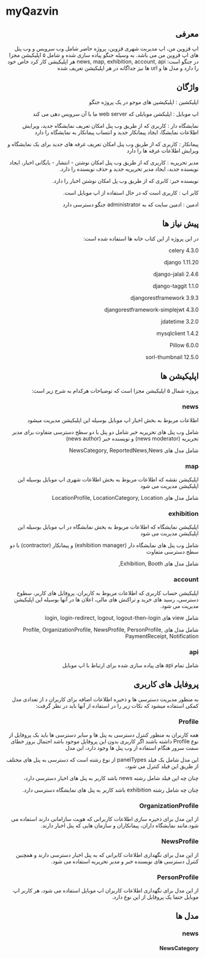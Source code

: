 # myQazvin
<div dir="rtl">

## معرفی

اپ قزوین من، اپ مدیریت شهری قزوین، پروژه حاضر شامل وب سرویس و وب پنل های اپ قزوین من می باشد.
به وسیله جنگو پیاده سازی شده و شامل ۵ اپلیکیشن مجزا در جنگو است:
news, map, exhibition, account, api
هر اپلیکیشن کار کرد خاص خود را دارد و مدل ها و url ها نیز جداگانه در هر اپلیکیشن تعریف شده

## واژگان

اپلیکشین : اپلیکیشین های موجو در یک پروژه جنگو

اپ موبایل : اپلیکشن موبایلی که web server ما با آن سرویس دهی می کند

نمایشگاه دار : کاربری که از طریق  وب پنل امکان تعریف نمایشگاه جدید، ویرایش اطلاعات نمایشگا، ایجاد پیمانکار جدید و انتساب پیمانکار به نمایشگاه را دارد

پیمانکار : کاربری که از طریق وب پنل امکان تعریف غرفه های جدید برای یک نمایشگاه و ویرایش اطلاعات غرفه ها را دارد

مدیر تحریریه : کاربری که از طریق وب پنل امکان نوشتن - انتشار - بایگانی اخبار، ایجاد نویسنده جدید، ایجاد مدیر تحریریه جدید و حذف نویسنده را دارد.

نویسنده خبر: کابری که از طریق وب پل امکان نوشتن اخبار را دارد.

کابر اپ : کاربری است که در حال استفاده از اپ موبایل است.

ادمین : ادمین سایت که به administrator جنگو دسترسی دارد

## پیش نیاز ها

در این پروژه از این کتاب خانه ها استفاده شده است:

celery 4.3.0

django 1.11.20

django-jalali 2.4.6

django-taggit 1.1.0

djangorestframework 3.9.3

djangorestframework-simplejwt 4.3.0

jdatetime 3.2.0

mysqlclient 1.4.2

Pillow 6.0.0

sorl-thumbnail 12.5.0

## اپلیکیشن ها

پروژه شمال ۵ اپلیکیشن مجزا است که توضیاحات هرکدام به شرح زیر است:

### news
اطلاعات مربوط به بخش اخبار اپ موبایل بوسیله این اپلیکیشن مدیریت میشود

شامل وب پنل های تحریریه خبر شامل دو پنل با دو سطح دسترسی متفاوت برای مدیر تحریریه (news moderator) و نویسنده خبر (news author)

شامل مدل های NewsCategory, ReportedNews,News

### map
اپلیکیشن نقشه که اطلاعات مربوط به بخش اطلاعات شهری اپ موبایل  بوسیله این اپلیکیشن مدیریت می شود

شامل مدل های LocationProfile, LocationCategory, Location

### exhibition
اپلیکیشن نمایشگاه که اطلاعات مربوط به بخش نمایشگاه در اپ موبایل بوسیله این اپلیکیشن مدیریت می شود

شامل وب پنل های نمایشگاه دار (exhibition manager) و پیمانکار (contractor) با دو سطح دسترسی متفاوت

شامل مدل های Exhibition, Booth,

### account
اپلیکیشن حساب کاربری که اطلاعات مربوط به کاربران، پروفایل های کاربر، سطوح دسترسی، رسید های خرید و تراکنش های مالی، اعلان ها در آنها بوسیله این اپلیکیشن مدیریت می شود.

شامل view های login, login-redirect, logout, logout-then-login

شامل مدل های Profile, OrganizationProfile, NewsProfile, PersonProfile, PaymentReceipt, Notification

### api

شامل تمام api های پیاده سازی شده برای ارتباط با اپ موبایل

## پروفایل های کاربری

به منظور مدیریت دسترسی ها و ذخیره اطلاعات اضافه برای کاربران د از تعدادی مدل کمکی استفاده میشود که نکات زیر را در استفاده از آنها باید در نظر گرفت: 

### Profile

همه کاربران به منظور کنترل دسترسی به پنل ها و سایر دسترسی ها باید یک پروفایل از نوع Profile داشته باشند
اگر کاربری بدون این پروفایل موجود باشد احتمال بروز خطای سمت سرور هنگام استفاده از وب پنل ها وجود دارد، این مدل 

این مدل شامل یک فیلد panelTypes از نوع رشته است که دسترسی به پنل های مختلف از طریق این فیلد کنترل می شود،

چنان چه این فیلد شامل رشته news باشد کاربر به پنل های اخبار دسترسی دارد،

چنان چه شامل رشته exhibition باشد کاربر به پنل های نمایشگاه دسترسی دارد.

### OrganizationProfile

از این مدل برای ذخیره سازی اطلاعات کاربرانی که هویت سازامانی دارند استفاده می شود.مانند نمایشگاه داران، پیمانکاران و سازمان هایی که پنل اخبار دارند.

### NewsProfile

از این مدل برای نگهداری اطلاعات کابرانی که به پنل اخبار دسترسی دارند و همچنین کنترل دسترسی های نویسنده خبر و مدیر تحریریه استفاده می شود.

### PersonProfile

از این مدل برای نگهداری اطلاعات کاربران اپ موبایل استفاده می شود، هر کاربر اپ موبایل حتما یک پروفایل از این نوع دارد.

## مدل ها

### news

#### NewsCategory
</div>
